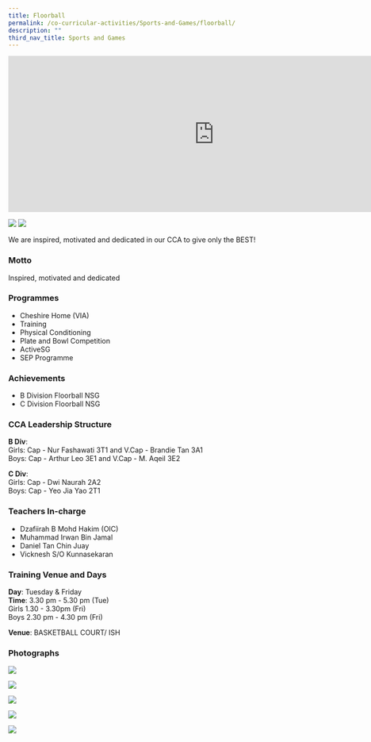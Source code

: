 ```yaml
---
title: Floorball
permalink: /co-curricular-activities/Sports-and-Games/floorball/
description: ""
third_nav_title: Sports and Games
---
```

<center><iframe width="830" height="315" src="https://www.youtube.com/embed/YfXCFszSLgE" title="2022 Floorball Open House" frameborder="0" allow="accelerometer; autoplay; clipboard-write; encrypted-media; gyroscope; picture-in-picture" allowfullscreen></iframe></center>

![](/images/flb1.jpeg)
![](/images/flb2.jpeg)

We are inspired, motivated and dedicated in our CCA to give only the BEST!  

### Motto

Inspired, motivated and dedicated

### Programmes

*   Cheshire Home (VIA)
*   Training
*   Physical Conditioning
*   Plate and Bowl Competition
*   ActiveSG
*   SEP Programme

### Achievements

*   B Division Floorball NSG
*   C Division Floorball NSG

### CCA Leadership Structure
**B Div**:   
Girls: Cap - Nur Fashawati 3T1 and V.Cap - Brandie Tan 3A1   
Boys: Cap - Arthur Leo 3E1 and V.Cap - M. Aqeil 3E2

**C Div**:   
Girls: Cap - Dwi Naurah 2A2   
Boys: Cap - Yeo Jia Yao 2T1

### Teachers In-charge
*  Dzafiirah B Mohd Hakim (OIC)
*  Muhammad Irwan Bin Jamal
*  Daniel Tan Chin Juay
*  Vicknesh S/O Kunnasekaran

### Training Venue and Days
**Day**: Tuesday & Friday     
**Time**: 
3.30 pm - 5.30 pm (Tue)     
Girls 1.30 - 3.30pm (Fri)   
 Boys 2.30 pm - 4.30 pm (Fri)

**Venue**: BASKETBALL COURT/ ISH

### Photographs

![](/images/flb3.jpeg)

![](/images/flb4.jpeg)

![](/images/flb5.jpeg)

![](/images/flb6.jpeg)

![](/images/flb7.jpeg)